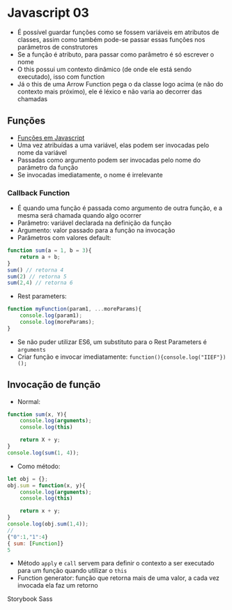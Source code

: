 # Javascript 03

- É possível guardar funções como se fossem variáveis em atributos de classes, assim como também pode-se passar essas funções nos parâmetros de construtores
- Se a função é atributo, para passar como parâmetro é só escrever o nome
- O this possui um contexto dinâmico (de onde ele está sendo executado), isso com function
 - Já o this de uma Arrow Function pega o da classe logo acima (e não do contexto mais próximo), ele é léxico e não varia ao decorrer das chamadas

## Funções
- [Funções em Javascript](https://medium.com/reactbrasil/como-o-javascript-funciona-entendendo-as-fun%C3%A7%C3%B5es-e-suas-formas-de-uso-eb387c7fa138)
- Uma vez atribuídas a uma variável, elas podem ser invocadas pelo nome da variável
- Passadas como argumento podem ser invocadas pelo nome do parâmetro da função
- Se invocadas imediatamente, o nome é irrelevante

### Callback Function
- É quando uma função é passada como argumento de outra função, e a mesma será chamada quando algo ocorrer
- Parâmetro: variável declarada na definição da função
- Argumento: valor passado para a função na invocação
- Parâmetros com valores default:
```Javascript
function sum(a = 1, b = 3){
    return a + b;
}
sum() // retorna 4
sum(2) // retorna 5
sum(2,4) // retorna 6
```
- Rest parameters:
```JavaScript
function myFunction(param1, ...moreParams){
    console.log(param1);
    console.log(moreParams);
}
```
 - Se não puder utilizar ES6, um substituto para o Rest Parameters é ```arguments```
- Criar função e invocar imediatamente: ```function(){console.log("IIEF"})();```

## Invocação de função
- Normal:
```JavaScript
function sum(x, Y){
    console.log(arguments);
    console.log(this)

    return X + y;    
}
console.log(sum(1, 4));
```
- Como método:
```JavaScript
let obj = {};
obj.sum = function(x, y){
    console.log(arguments);
    console.log(this)

    return x + y;    
}
console.log(obj.sum(1,4));
//
{"0":1,"1":4}
{ sum: [Function]}
5
```
- Método ```apply``` e ```call``` servem para definir o contexto a ser executado para um função quando utilizar o ```this```
- Function generator: função que retorna mais de uma valor, a cada vez invocada ela faz um retorno

Storybook
Sass
